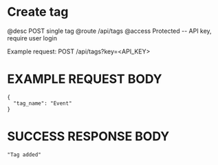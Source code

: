 # Create tag
@desc POST single tag
@route /api/tags
@access Protected -- API key, require user login

Example request: POST /api/tags?key=<API_KEY>

# EXAMPLE REQUEST BODY
```
{
  "tag_name": "Event"
}
```

# SUCCESS RESPONSE BODY
```
"Tag added"
```